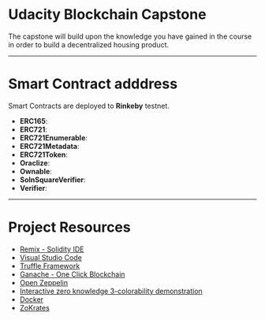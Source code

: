 # Udacity Blockchain Capstone

The capstone will build upon the knowledge you have gained in the course in order to build a decentralized housing product. 

***
# Smart Contract adddress
Smart Contracts are deployed to __Rinkeby__ testnet.
* __ERC165__: 
* __ERC721__: 
* __ERC721Enumerable__: 
* __ERC721Metadata__: 
* __ERC721Token__: 
* __Oraclize__: 
* __Ownable__: 
* __SolnSquareVerifier__: 
* __Verifier__: 

***
# Project Resources
* [Remix - Solidity IDE](https://remix.ethereum.org/)
* [Visual Studio Code](https://code.visualstudio.com/)
* [Truffle Framework](https://truffleframework.com/)
* [Ganache - One Click Blockchain](https://truffleframework.com/ganache)
* [Open Zeppelin ](https://openzeppelin.org/)
* [Interactive zero knowledge 3-colorability demonstration](http://web.mit.edu/~ezyang/Public/graph/svg.html)
* [Docker](https://docs.docker.com/install/)
* [ZoKrates](https://github.com/Zokrates/ZoKrates)
